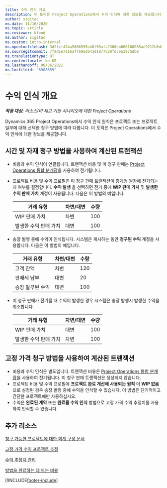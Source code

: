 ```yaml
---
title: 수익 인식 개요
description: 이 토픽은 Project Operations에서 수익 인식에 대한 정보를 제공합니다.
author: sigitac
ms.date: 11/16/2020
ms.topic: article
ms.reviewer: kfend
ms.author: sigitac
ms.custom: intro-internal
ms.openlocfilehash: 3d2fcf434a5086595e40f50afc2366eb806168085ae9212b5d25e3e9bd02e2c6
ms.sourcegitcommit: 7f8d1e7a16af769adb43d1877c28fdce53975db8
ms.translationtype: HT
ms.contentlocale: ko-KR
ms.lasthandoff: 08/06/2021
ms.locfileid: "6988659"
---
```

# <a name="revenue-recognition-overview"></a>수익 인식 개요

_**적용 대상:** 리소스/비 재고 기반 시나리오에 대한 Project Operations_

Dynamics 365 Project Operations에서 수익 인식 원칙은 프로젝트 또는 프로젝트 일부에 대해 선택한 청구 방법에 따라 다릅니다. 이 토픽은 Project Operations에서 수익 인식에 대한 정보를 제공합니다.

## <a name="transactions-accounted-using-time-and-material-billing-method"></a>시간 및 자재 청구 방법을 사용하여 계산된 트랜잭션

- 비용과 수익 인식이 연결됩니다. 트랜잭션 비용 및 미 청구 판매는 [Project Operations 통합 분개장](../project-accounting/project-operations-integration-journal.md)을 사용하여 전기됩니다.
- 프로젝트 비용 및 수익 프로필은 미 청구 판매 트랜잭션이 총계정 원장에 전기되는지 여부를 결정합니다. **수익 발생** 을 선택하면 전기 중에 **WIP 판매 가치** 및 **발생한 수익 판매 가치** 계정이 사용됩니다. 다음은 이 방법의 예입니다.  

  | 거래 유형 | 차변/대변 | 수량 |
  | --- | --- | --- |
  | WIP 판매 가치 | 차변 | 100 |
  | 발생한 수익 판매 가치 | 대변 | 100 |

- 송장 발행 중에 수익이 인식됩니다. 시스템은 게시하는 동안 **청구된 수익** 계정을 사용합니다. 다음은 이 방법의 예입니다.  

  | 거래 유형 | 차변/대변 | 수량 |
  | --- | --- | --- |
  | 고객 잔액 | 차변 | 120 |
  | 판매세 납부 | 대변 | 20 |
  | 송장 발부된 수익 | 대변 | 100 |

- 미 청구 판매가 전기될 때 수익이 발생한 경우 시스템은 송장 발행시 발생한 수익을 취소합니다.

  | 거래 유형 | 차변/대변 | 수량 |
  | --- | --- | --- |
  | WIP 판매 가치 | 대변 | 100 |
  | 발생한 수익 판매 가치 | 차변 | 100 |

## <a name="transactions-accounted-using-the-fixed-price-billing-method"></a>고정 가격 청구 방법을 사용하여 계산된 트랜잭션

- 비용과 수익 인식은 별도입니다. 트랜잭션 비용은 [Project Operations 통합 분개장](../project-accounting/project-operations-integration-journal.md)을 사용하여 전기됩니다. 미 청구 판매 트랜잭션은 생성되지 않습니다.
- 프로젝트 비용 및 수익 프로필에 **프로젝트 완료 계산에 사용되는 원칙** 이 **WIP 없음** 으로 설정된 경우 송장 발행 중에 수익을 인식할 수 있습니다. 이 방법은 단기적이고 간단한 프로젝트에만 사용하십시오.
- 수익은 **완료된 계약** 또는 **완료율 수익 인식** 방법으로 고정 가격 수익 추정치를 사용하여 인식할 수 있습니다.

## <a name="additional-resources"></a>추가 리소스
[청구 가능한 프로젝트에 대한 회계 구성 문서](../project-accounting/configure-accounting-billable-projects.md)

[고정 가격 수익 프로젝트 추정](rev-rec-percentage-completion-method.md)

[수익 추정치 관리](rev-rec-completed-contract-method.md)

[방법을 완료하는 데 드는 비용](cost-complete-methods.md)


[!INCLUDE[footer-include](../includes/footer-banner.md)]